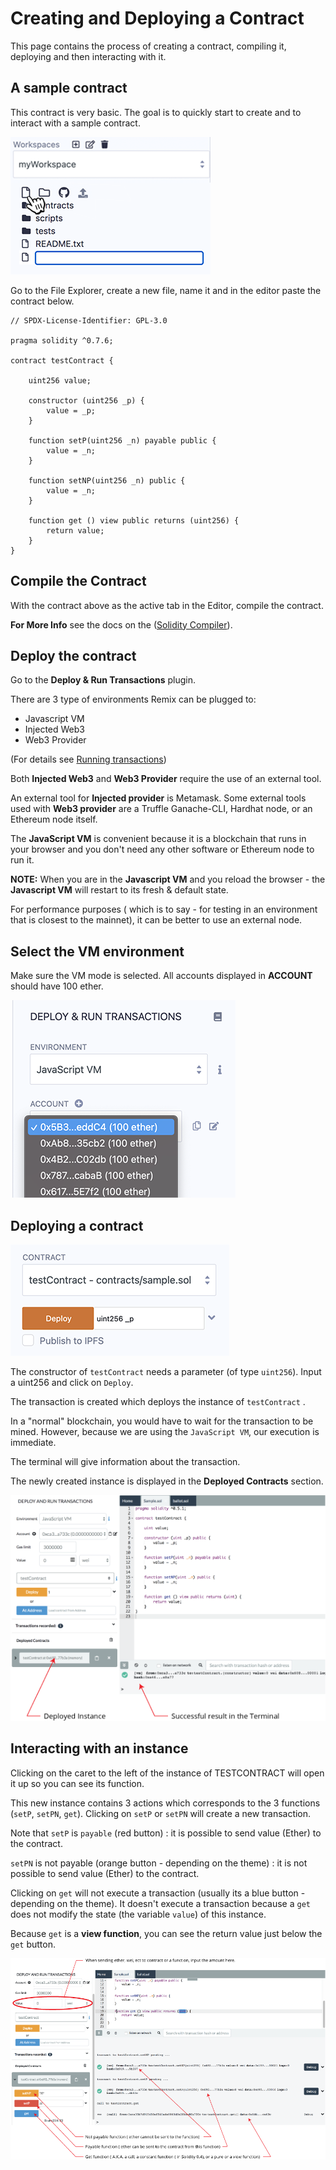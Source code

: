 Creating and Deploying a Contract
================================

This page contains the process of creating a contract, compiling it, deploying and then interacting with it.

A sample contract
---------------
This contract is very basic. The goal is to quickly start to create and
to interact with a sample contract.

![](images/a-file-explorer-new-file2.png)

Go to the File Explorer, create a new file, name it and in the editor paste the contract below.

``` 
// SPDX-License-Identifier: GPL-3.0

pragma solidity ^0.7.6;

contract testContract {

    uint256 value;

    constructor (uint256 _p) {
        value = _p;
    }

    function setP(uint256 _n) payable public {
        value = _n;
    }

    function setNP(uint256 _n) public {
        value = _n;
    }

    function get () view public returns (uint256) {
        return value;
    }
}

```

Compile the Contract
--------------------
With the contract above as the active tab in the Editor, compile the contract.  

**For More Info** see the docs on the ([Solidity Compiler](compile.html)).

Deploy the contract
-------------------
Go to the **Deploy & Run Transactions** plugin.

There are 3 type of environments Remix can be plugged to:
* Javascript VM
* Injected Web3
* Web3 Provider

 (For details see [Running transactions](https://remix-ide.readthedocs.io/en/latest/run.html))

Both **Injected Web3** and **Web3 Provider** require the use of an external tool.

An external tool for **Injected provider** is Metamask.  Some external tools used with **Web3 provider** are a Truffle Ganache-CLI, Hardhat node, or an Ethereum node itself.

The **JavaScript VM** is convenient because it is a blockchain that runs in
your browser and you don't need any other software or Ethereum node to run it. 

**NOTE:** When you are in the **Javascript VM** and you reload the browser - the **Javascript VM** will restart to its fresh & default state.

For performance purposes ( which is to say - for testing in an environment that is closest to the mainnet), it can be better to use an external node.

Select the VM environment
-------------------------

Make sure the VM mode is selected. All accounts displayed in **ACCOUNT** should have 100 ether.

![](images/a-run-jsvm-accounts.png)

Deploying a contract
---------------------

![](images/a-run-testContract.png)

The constructor of `testContract` needs a parameter (of type `uint256`).
Input a uint256 and click on `Deploy`.

The transaction is created which deploys the instance of `testContract` .

In a "normal" blockchain, you would have to wait for the transaction to be mined. However, because we are using the `JavaScript VM`, our execution is immediate.

The terminal will give information about the transaction.

The newly created instance is displayed in the **Deployed Contracts** section.

![](images/a-jvm-instance.png)

Interacting with an instance
----------------------------
Clicking on the caret to the left of the instance of TESTCONTRACT will open it up so you can see its function.

This new instance contains 3 actions which corresponds to the 3
functions (`setP`, `setPN`, `get`). Clicking on `setP` or `setPN` will
create a new transaction.

Note that `setP` is `payable` (red button) : it is possible to send
value (Ether) to the contract.

`setPN` is not payable (orange button - depending on the theme) : it is not possible to send value (Ether) to the contract.

Clicking on `get` will not execute a transaction (usually its a blue button - depending on the theme). It doesn't execute a transaction because a `get` does not modify the state (the variable `value`) of this instance.

Because `get` is a **view function**, you can see the return value just below the
`get` button.

![](images/a-jvm-calling-instance.png)
